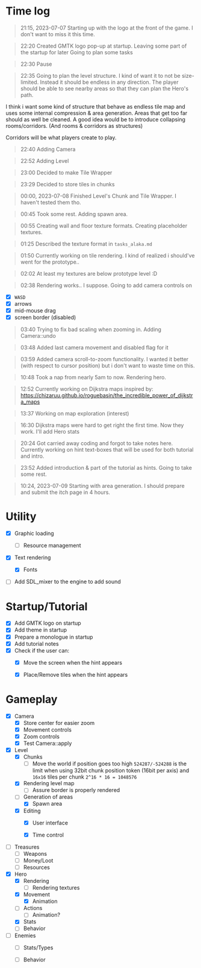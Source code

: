 # Time log

> 21:15, 2023-07-07
Starting up with the logo at the front of the game.
I don't want to miss it this time.

> 22:20
Created GMTK logo pop-up at startup.
Leaving some part of the startup for later
Going to plan some tasks

> 22:30
Pause

> 22:35
Going to plan the level structure.
I kind of want it to not be size-limited.
Instead it should be endless in any direction.
The player should be able to see nearby areas
 so that they can plan the Hero's path.

I think i want some kind of structure that
 behave as endless tile map and uses some
 internal compression & area generation.
Areas that get too far should as well be cleaned.
A good idea would be to introduce collapsing rooms/corridors. (And rooms & corridors as structures)

Corridors will be what players create to play.

> 22:40
Adding Camera

> 22:52
Adding Level

> 23:00
Decided to make Tile Wrapper

> 23:29
Decided to store tiles in chunks

> 00:00, 2023-07-08
Finished Level's Chunk and Tile Wrapper.
I haven't tested them tho.

> 00:45
Took some rest.
Adding spawn area.

> 00:55
Creating wall and floor texture formats.
Creating placeholder textures.

> 01:25
Described the texture format in `tasks_alaka.md`

> 01:50
Currently working on tile rendering.
I kind of realized i should've went for the prototype..

> 02:02
At least my textures are below prototype level :D

> 02:38
Rendering works.. I suppose.
Going to add camera controls on
 - [x] `WASD`
 - [x] arrows
 - [x] mid-mouse drag
 - [x] screen border (disabled)

> 03:40
Trying to fix bad scaling when zooming in.
Adding Camera::undo

> 03:48
Added last camera movement and disabled flag for it

> 03:59
Added camera scroll-to-zoom functionality.
I wanted it better (with respect to cursor position)
 but i don't want to waste time on this.

> 10:48
Took a nap from nearly 5am to now.
Rendering hero.

> 12:52
Currently working on Dijkstra maps inspired by:
<https://chizaruu.github.io/roguebasin/the_incredible_power_of_dijkstra_maps>

> 13:37
Working on map exploration (interest)

> 16:30
Dijkstra maps were hard to get right the first time.
Now they work.
I'll add Hero stats


> 20:24
Got carried away coding and forgot to take notes here.
Currently working on hint text-boxes that will be used
 for both tutorial and intro.

> 23:52
Added introduction & part of the tutorial as hints.
Going to take some rest.

> 10:24, 2023-07-09
Starting with area generation.
I should prepare and submit the itch page in 4 hours.


# Utility
- [x] Graphic loading
    - [ ] Resource management
- [x] Text rendering
    - [x] Fonts
- [ ] Add SDL_mixer to the engine to add sound


# Startup/Tutorial
- [x] Add GMTK logo on startup
- [x] Add theme in startup
- [x] Prepare a monologue in startup
- [x] Add tutorial notes
- [x] Check if the user can:
    - [x] Move the screen when the hint appears
    - [x] Place/Remove tiles when the hint appears


# Gameplay
- [x] Camera
    - [x] Store center for easier zoom
    - [x] Movement controls
    - [x] Zoom controls
    - [x] Test Camera::apply

- [x] Level
    - [x] Chunks
        - [ ] Move the world if position goes too high
            `524287/-524288` is the limit when using 32bit chunk position token (16bit per axis) and `16x16` tiles per chunk `2^16 * 16 = 1048576`
    - [x] Rendering level map
        - [ ] Assure border is properly rendered
    - [ ] Generation of areas
        - [x] Spawn area
    - [x] Editing
        - [x] User interface
        - [x] Time control


- [ ] Treasures
    - [ ] Weapons
    - [ ] Money/Loot
    - [ ] Resources

- [x] Hero
    - [x] Rendering
        - [ ] Rendering textures
    - [x] Movement
        - [x] Animation
    - [ ] Actions
        - [ ] Animation?
    - [x] Stats
    - [ ] Behavior

- [ ] Enemies
    - [ ] Stats/Types
    - [ ] Behavior



